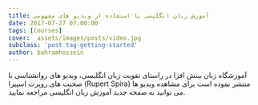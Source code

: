 ```yaml
---
title: آموزش زبان انگلیسی با استفاده از ویدیو های مفهومی
date: 2017-07-27 07:00:00
tags: [Courses]
cover:  assets/images/posts/video.jpg
subclass: 'post tag-getting-started'
author: bahramhossein
---
```


آموزشگاه زبان بینش افزا در راستای تقویت زبان انگلیسی، ویدیو های روانشناسی با صحبت های روپرت اسپیرا (Rupert Spira) منتشر نموده است 
برای مشاهده ویدیو ها می توانید به صفحه جدید آموزش زبان انگلیسی مراجعه نمایید.